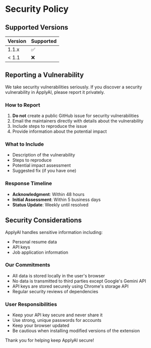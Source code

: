 # Security Policy

## Supported Versions

| Version | Supported          |
| ------- | ------------------ |
| 1.1.x   | :white_check_mark: |
| < 1.1   | :x:                |

## Reporting a Vulnerability

We take security vulnerabilities seriously. If you discover a security vulnerability in ApplyAI, please report it privately.

### How to Report

1. **Do not** create a public GitHub issue for security vulnerabilities
2. Email the maintainers directly with details about the vulnerability
3. Include steps to reproduce the issue
4. Provide information about the potential impact

### What to Include

- Description of the vulnerability
- Steps to reproduce
- Potential impact assessment
- Suggested fix (if you have one)

### Response Timeline

- **Acknowledgment**: Within 48 hours
- **Initial Assessment**: Within 5 business days
- **Status Update**: Weekly until resolved

## Security Considerations

ApplyAI handles sensitive information including:

- Personal resume data
- API keys
- Job application information

### Our Commitments

- All data is stored locally in the user's browser
- No data is transmitted to third parties except Google's Gemini API
- API keys are stored securely using Chrome's storage API
- Regular security reviews of dependencies

### User Responsibilities

- Keep your API key secure and never share it
- Use strong, unique passwords for accounts
- Keep your browser updated
- Be cautious when installing modified versions of the extension

Thank you for helping keep ApplyAI secure!
